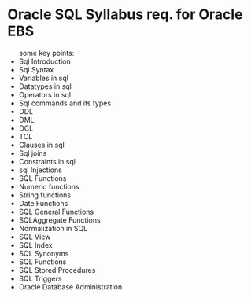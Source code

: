 <h1>Oracle SQL Syllabus req. for Oracle EBS</h1>

<ul>some key points:
<li>Sql Introduction</li>
<li>Sql Syntax</li>
  <li>Variables in sql </li>
  <li>Datatypes in sql</li>
  <li>Operators in sql</li>
  <li>Sql commands and its types</li>
  <li>DDL</li>
  <li>DML</li>
  <li>DCL</li>
  <li>TCL</li>
  <li>Clauses in sql</li>
  <li>Sql joins</li>
  <li>Constraints in sql</li>
  <li>sql Injections</li>
  <li>SQL Functions</li>
  <li>Numeric functions</li>
  <li>String functions</li>
  <li>Date Functions</li>
  <li>SQL General Functions</li>
<li>SQLAggregate Functions</li>
  <li>Normalization in SQL</li>
  <li>SQL View</li>
  <li>SQL Index</li>
  <li>SQL Synonyms</li>
  <li>SQL Functions</li>
  <li>SQL Stored Procedures</li>
  <li>SQL Triggers</li>
  <li>Oracle Database Administration</li>
</ul>
